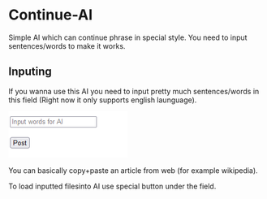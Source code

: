 # Continue-AI
Simple AI which can continue phrase in special style. You need to input sentences/words to make it works.

## Inputing

If you wanna use this AI you need to input pretty much sentences/words in this field (Right now it only supports english launguage).

![Input for words or sentences](/Images/Input.PNG?raw=true)

You can basically copy+paste an article from web (for example wikipedia). 

To load inputted filesinto AI use special button under the field.
